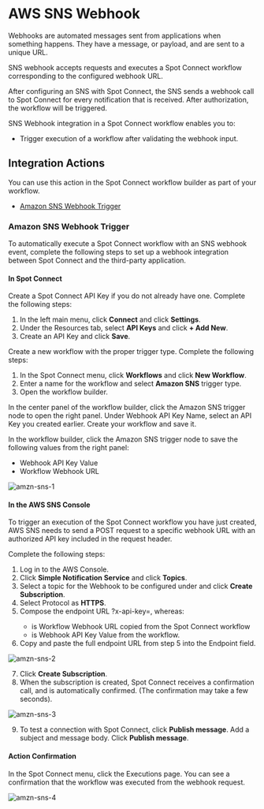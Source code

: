 # AWS SNS Webhook

Webhooks are automated messages sent from applications when something happens. They have a message, or payload, and are sent to a unique URL.

SNS webhook accepts requests and executes a Spot Connect workflow corresponding to the configured webhook URL.

After configuring an SNS with Spot Connect, the SNS sends a webhook call to Spot Connect for every notification that is received. After authorization, the workflow will be triggered.

SNS Webhook integration in a Spot Connect workflow enables you to:

- Trigger execution of a workflow after validating the webhook input.

## Integration Actions

You can use this action in the Spot Connect workflow builder as part of your workflow.

- [Amazon SNS Webhook Trigger](spot-connect/integrations/sns?id=amazon-sns-webhook-trigger)

### Amazon SNS Webhook Trigger

To automatically execute a Spot Connect workflow with an SNS webhook event, complete the following steps to set up a webhook integration between Spot Connect and the third-party application.

#### In Spot Connect

Create a Spot Connect API Key if you do not already have one. Complete the following steps:

1. In the left main menu, click **Connect** and click **Settings**.
2. Under the Resources tab, select **API Keys** and click **+ Add New**.
3. Create an API Key and click **Save**.

Create a new workflow with the proper trigger type. Complete the following steps:

1. In the Spot Connect menu, click **Workflows** and click **New Workflow**.
2. Enter a name for the workflow and select **Amazon SNS** trigger type.
3. Open the workflow builder.

In the center panel of the workflow builder, click the Amazon SNS trigger node to open the right panel. Under Webhook API Key Name, select an API Key you created earlier. Create your workflow and save it.

In the workflow builder, click the Amazon SNS trigger node to save the following values from the right panel:

- Webhook API Key Value
- Workflow Webhook URL

![amzn-sns-1](https://github.com/spotinst/help/assets/106514736/48d4a2d8-a8cf-4a19-99c6-83d0b84e1824)

#### In the AWS SNS Console

To trigger an execution of the Spot Connect workflow you have just created, AWS SNS needs to send a POST request to a specific webhook URL with an authorized API key included in the request header.

Complete the following steps:

1. Log in to the AWS Console.
2. Click **Simple Notification Service** and click **Topics**.
3. Select a topic for the Webhook to be configured under and click **Create Subscription**.
4. Select Protocol as **HTTPS**.
5. Compose the endpoint URL <webhook-url>?x-api-key=<key-value>, whereas:
   - <webhook-url> is Workflow Webhook URL copied from the Spot Connect workflow
   - <key-value> is Webhook API Key Value from the workflow.
6. Copy and paste the full endpoint URL from step 5 into the Endpoint field.

![amzn-sns-2](https://github.com/spotinst/help/assets/106514736/eb8e2f71-b0a4-4c9f-9f22-0004dbcd7806)

7. Click **Create Subscription**.
8. When the subscription is created, Spot Connect receives a confirmation call, and is automatically confirmed. (The confirmation may take a few seconds).

![amzn-sns-3](https://github.com/spotinst/help/assets/106514736/2cf37794-a5ae-410d-9e05-3edb384e1820)

9. To test a connection with Spot Connect, click **Publish message**. Add a subject and message body. Click **Publish message**.

#### Action Confirmation

In the Spot Connect menu, click the Executions page. You can see a confirmation that the workflow was executed from the webhook request.

![amzn-sns-4](https://github.com/spotinst/help/assets/106514736/2b5ad042-61e3-4d4d-b08d-e621c9f826df)
